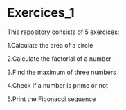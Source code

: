 # Exercices_1

This repository consists of 5 exercices:

1.Calculate the area of a circle

2.Calculate the factorial of a number

3.Find the maximum of three numbers

4.Check if a number is prime or not

5.Print the Fibonacci sequence

